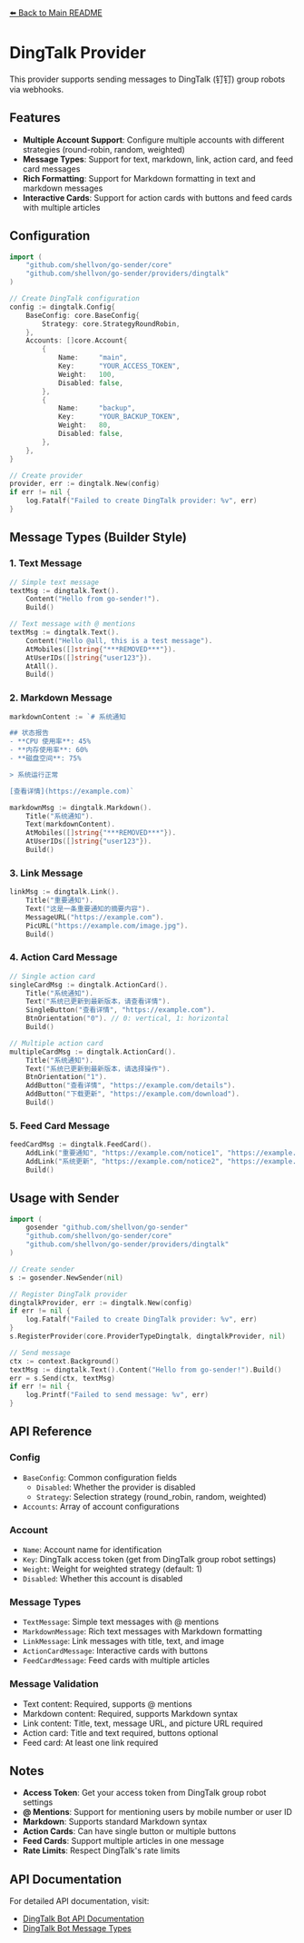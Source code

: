 [⬅️ Back to Main README](../../README.md)

# DingTalk Provider

This provider supports sending messages to DingTalk (钉钉) group robots via webhooks.

## Features

- **Multiple Account Support**: Configure multiple accounts with different strategies (round-robin, random, weighted)
- **Message Types**: Support for text, markdown, link, action card, and feed card messages
- **Rich Formatting**: Support for Markdown formatting in text and markdown messages
- **Interactive Cards**: Support for action cards with buttons and feed cards with multiple articles

## Configuration

```go
import (
    "github.com/shellvon/go-sender/core"
    "github.com/shellvon/go-sender/providers/dingtalk"
)

// Create DingTalk configuration
config := dingtalk.Config{
    BaseConfig: core.BaseConfig{
        Strategy: core.StrategyRoundRobin,
    },
    Accounts: []core.Account{
        {
            Name:     "main",
            Key:      "YOUR_ACCESS_TOKEN",
            Weight:   100,
            Disabled: false,
        },
        {
            Name:     "backup",
            Key:      "YOUR_BACKUP_TOKEN",
            Weight:   80,
            Disabled: false,
        },
    },
}

// Create provider
provider, err := dingtalk.New(config)
if err != nil {
    log.Fatalf("Failed to create DingTalk provider: %v", err)
}
```

## Message Types (Builder Style)

### 1. Text Message

```go
// Simple text message
textMsg := dingtalk.Text().
    Content("Hello from go-sender!").
    Build()

// Text message with @ mentions
textMsg := dingtalk.Text().
    Content("Hello @all, this is a test message").
    AtMobiles([]string{"***REMOVED***"}).
    AtUserIDs([]string{"user123"}).
    AtAll().
    Build()
```

### 2. Markdown Message

```go
markdownContent := `# 系统通知

## 状态报告
- **CPU 使用率**: 45%
- **内存使用率**: 60%
- **磁盘空间**: 75%

> 系统运行正常

[查看详情](https://example.com)`

markdownMsg := dingtalk.Markdown().
    Title("系统通知").
    Text(markdownContent).
    AtMobiles([]string{"***REMOVED***"}).
    AtUserIDs([]string{"user123"}).
    Build()
```

### 3. Link Message

```go
linkMsg := dingtalk.Link().
    Title("重要通知").
    Text("这是一条重要通知的摘要内容").
    MessageURL("https://example.com").
    PicURL("https://example.com/image.jpg").
    Build()
```

### 4. Action Card Message

```go
// Single action card
singleCardMsg := dingtalk.ActionCard().
    Title("系统通知").
    Text("系统已更新到最新版本，请查看详情").
    SingleButton("查看详情", "https://example.com").
    BtnOrientation("0"). // 0: vertical, 1: horizontal
    Build()

// Multiple action card
multipleCardMsg := dingtalk.ActionCard().
    Title("系统通知").
    Text("系统已更新到最新版本，请选择操作").
    BtnOrientation("1").
    AddButton("查看详情", "https://example.com/details").
    AddButton("下载更新", "https://example.com/download").
    Build()
```

### 5. Feed Card Message

```go
feedCardMsg := dingtalk.FeedCard().
    AddLink("重要通知", "https://example.com/notice1", "https://example.com/image1.jpg").
    AddLink("系统更新", "https://example.com/notice2", "https://example.com/image2.jpg").
    Build()
```

## Usage with Sender

```go
import (
    gosender "github.com/shellvon/go-sender"
    "github.com/shellvon/go-sender/core"
    "github.com/shellvon/go-sender/providers/dingtalk"
)

// Create sender
s := gosender.NewSender(nil)

// Register DingTalk provider
dingtalkProvider, err := dingtalk.New(config)
if err != nil {
    log.Fatalf("Failed to create DingTalk provider: %v", err)
}
s.RegisterProvider(core.ProviderTypeDingtalk, dingtalkProvider, nil)

// Send message
ctx := context.Background()
textMsg := dingtalk.Text().Content("Hello from go-sender!").Build()
err = s.Send(ctx, textMsg)
if err != nil {
    log.Printf("Failed to send message: %v", err)
}
```

## API Reference

### Config

- `BaseConfig`: Common configuration fields
  - `Disabled`: Whether the provider is disabled
  - `Strategy`: Selection strategy (round_robin, random, weighted)
- `Accounts`: Array of account configurations

### Account

- `Name`: Account name for identification
- `Key`: DingTalk access token (get from DingTalk group robot settings)
- `Weight`: Weight for weighted strategy (default: 1)
- `Disabled`: Whether this account is disabled

### Message Types

- `TextMessage`: Simple text messages with @ mentions
- `MarkdownMessage`: Rich text messages with Markdown formatting
- `LinkMessage`: Link messages with title, text, and image
- `ActionCardMessage`: Interactive cards with buttons
- `FeedCardMessage`: Feed cards with multiple articles

### Message Validation

- Text content: Required, supports @ mentions
- Markdown content: Required, supports Markdown syntax
- Link content: Title, text, message URL, and picture URL required
- Action card: Title and text required, buttons optional
- Feed card: At least one link required

## Notes

- **Access Token**: Get your access token from DingTalk group robot settings
- **@ Mentions**: Support for mentioning users by mobile number or user ID
- **Markdown**: Supports standard Markdown syntax
- **Action Cards**: Can have single button or multiple buttons
- **Feed Cards**: Support multiple articles in one message
- **Rate Limits**: Respect DingTalk's rate limits

## API Documentation

For detailed API documentation, visit:

- [DingTalk Bot API Documentation](https://open.dingtalk.com/document/robots/custom-robot-access)
- [DingTalk Bot Message Types](https://open.dingtalk.com/document/orgapp/custom-bot-send-message-type)
